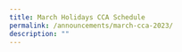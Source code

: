 ```yaml
---
title: March Holidays CCA Schedule
permalink: /announcements/march-cca-2023/
description: ""
---
```


